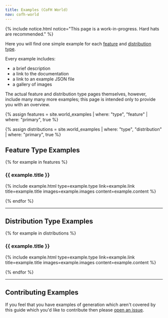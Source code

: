 ```yaml
---
title: Examples (CoFH World)
nav: cofh-world
---
```


{% include notice.html notice="This page is a work-in-progress. Hard hats are recommended." %}

Here you will find one simple example for each [feature](world-generator-configuration/feature-types/) and [distribution type](world-generator-configuration/distribution-types/).

Every example includes:

- a brief description
- a link to the documentation
- a link to an example JSON file
- a gallery of images

The actual feature and distribution type pages themselves, however, include many many more examples; this page is intended only to provide you with an overview.

{% assign features = site.world_examples
  | where: "type", "feature"
  | where: "primary", true
%}

{% assign distributions = site.world_examples
  | where: "type", "distribution"
  | where: "primary", true
%}

## Feature Type Examples

{% for example in features %}

### {{ example.title }}

  {% include example.html
  type=example.type
  link=example.link
  title=example.title
  images=example.images
  content=example.content %}

{% endfor %}

--------

## Distribution Type Examples

{% for example in distributions %}

### {{ example.title }}

  {% include example.html
    type=example.type
    link=example.link
    title=example.title
    images=example.images
    content=example.content %}

{% endfor %}

--------

## Contributing Examples

If you feel that you have examples of generation which aren't covered by this guide which you'd like to contribute then please [open an issue](#).
